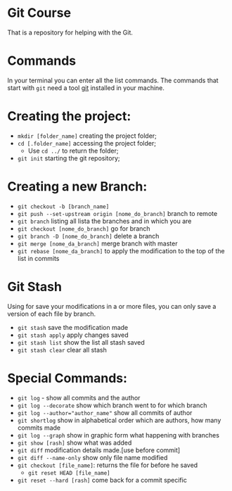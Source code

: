 # Git Course
That is a repository for helping with the Git.

# Commands
   In your terminal you can enter all the list commands. The commands that start with `git` need a tool [git](https://git-scm.com/downloads) installed in your machine.
   # Creating the project:
   - `mkdir [folder_name]` creating the project folder;
   - `cd [.folder_name]` accessing the project folder;
      * Use `cd ../` to return the folder;
   - `git init` starting the git repository;   
   
   # Creating a new Branch:
   - `git checkout -b [branch_name]`
   - `git push --set-upstream origin [nome_do_branch]` branch to remote
   - `git branch` listing all lista the branches and in which you are
   - `git checkout [nome_do_branch]` go for branch
   - `git branch -D [nome_do_branch]` delete a branch
   - `git merge [nome_da_branch]` merge branch with master 
   - `git rebase [nome_da_branch]` to apply the modification to the top of the list in commits

   # Git Stash
   Using for save your modifications in a or more files, you can only save a version of each file by branch.
   - `git stash` save the modification made
   - `git stash apply` apply changes saved
   - `git stash list` show the list all stash saved
   - `git stash clear` clear all stash

   # Special Commands:
   - `git log` - show all commits and the author
   - `git log --decorate` show which branch went to for which branch
   - `git log --author="author_name"` show all commits of author
   - `git shortlog` show in alphabetical order which are authors, how many commits made
   - `git log --graph` show in graphic form what happening with branches
   - `git show [rash]` show what was added
   - `git diff` modification details made.[use before commit]
   - `git diff --name-only` show only file name modified
   - `git checkout [file_name]`: returns the file for before he saved
      - `git reset HEAD [file_name]`
   - `git reset --hard [rash]` come back for a commit specific
   
